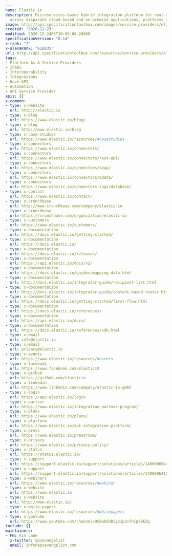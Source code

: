 ```yaml
---
name: Elastic.io
description: Microservices-based hybrid integration platform for real-time data sync
  across disparate cloud-based and on-premise applications, platforms and databases.
image: http://api.specificationtoolbox.com/images/service-providers/elastic-io.jpg
created: "2020-12-23"
modified: 2020-12-24PST10:05:00-28800
specificationVersion: "0.14"
x-rank: "7"
x-alexaRank: "610835"
url: http://api.specificationtoolbox.com/resources/service-providers/elastic-io/
tags:
- Platform As A Service Providers
- IPaaS
- Interoperability
- Integrations
- Have API
- Automation
- API Service Provider
apis: []
x-common:
- type: x-website
  url: http://elastic.io
- type: x-blog
  url: https://www.elastic.io/blog/
- type: x-blog
  url: http://www.elastic.io/blog
- type: x-case-studies
  url: https://www.elastic.io/resources/#casestudies
- type: x-connectors
  url: https://www.elastic.io/connectors/
- type: x-connectors
  url: https://www.elastic.io/connectors/rest-api/
- type: x-connectors
  url: https://www.elastic.io/connectors/soap/
- type: x-connectors
  url: https://www.elastic.io/connectors/odata/
- type: x-connectors
  url: https://www.elastic.io/connectors-tags/database/
- type: x-contact
  url: https://www.elastic.io/contact/
- type: x-crunchbase
  url: http://www.crunchbase.com/company/elastic-io
- type: x-crunchbase
  url: https://crunchbase.com/organization/elastic-io
- type: x-customers
  url: https://www.elastic.io/customers/
- type: x-documentation
  url: https://docs.elastic.io/getting-started/
- type: x-documentation
  url: https://docs.elastic.io/
- type: x-documentation
  url: https://docs.elastic.io/releases/
- type: x-documentation
  url: https://api.elastic.io/docs/v2/
- type: x-documentation
  url: https://docs.elastic.io/guides/mapping-data.html
- type: x-documentation
  url: http://docs.elastic.io/integrator-guide/recipient-list.html
- type: x-documentation
  url: http://docs.elastic.io/integrator-guide/content-based-router.html
- type: x-documentation
  url: https://docs.elastic.io/getting-started/first-flow.html
- type: x-documentation
  url: https://docs.elastic.io/references/
- type: x-documentation
  url: https://api.elastic.io/docs/
- type: x-documentation
  url: https://docs.elastic.io/references/sdk.html
- type: x-email
  url: info@elastic.io
- type: x-email
  url: privacy@elastic.io
- type: x-events
  url: https://www.elastic.io/resources/#events
- type: x-facebook
  url: https://www.facebook.com/ElasticIO
- type: x-github
  url: https://github.com/elasticio
- type: x-linkedin
  url: https://www.linkedin.com/company/elastic-io-gmbh
- type: x-login
  url: https://app.elastic.io/login
- type: x-partner
  url: https://www.elastic.io/integration-partner-program/
- type: x-plans
  url: https://www.elastic.io/plans/
- type: x-platform
  url: https://www.elastic.io/api-integration-platform/
- type: x-press
  url: https://www.elastic.io/pressroom/
- type: x-privacy
  url: https://www.elastic.io/privacy-policy/
- type: x-status
  url: https://status.elastic.io/
- type: x-support
  url: https://support.elastic.io/support/solutions/articles/14000069448-jsonata-powered-mapper
- type: x-support
  url: https://support.elastic.io/support/solutions/articles/14000064151-what-is-passthrough
- type: x-webinars
  url: https://www.elastic.io/resources/#webinar
- type: x-website
  url: https://www.elastic.io
- type: x-website
  url: http://www.elastic.io/
- type: x-white-papers
  url: https://www.elastic.io/resources/#whitepapers
- type: x-youtube
  url: https://www.youtube.com/channel/UCEwQ5hBig2Jp3vThIpS0EZg
include: []
maintainers:
- FN: Kin Lane
  x-twitter: apievangelist
  email: info@apievangelist.com
...
```

